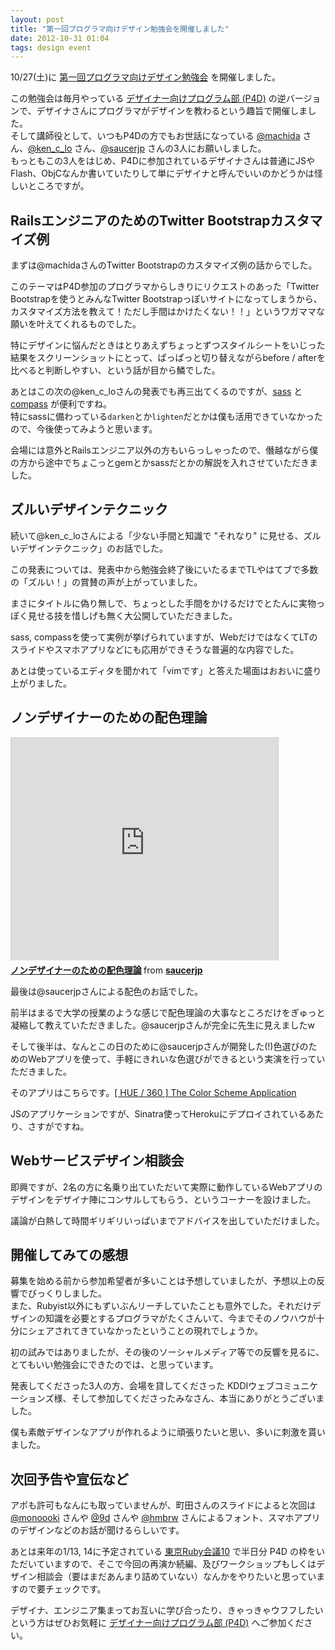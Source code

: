 ```yaml
---
layout: post
title: "第一回プログラマ向けデザイン勉強会を開催しました"
date: 2012-10-31 01:04
tags: design event
---
```

10/27(土)に [第一回プログラマ向けデザイン勉強会](http://connpass.com/event/1185/) を開催しました。

この勉強会は毎月やっている [デザイナー向けプログラム部 (P4D)](https://www.facebook.com/groups/151208708350141/) の逆バージョンで、デザイナさんにプログラマがデザインを教わるという趣旨で開催しました。  
そして講師役として、いつもP4Dの方でもお世話になっている [@machida](https://twitter.com/machida) さん、[@ken_c_lo](https://twitter.com/ken_c_lo) さん、[@saucerjp](https://twitter.com/saucerjp) さんの3人にお願いしました。  
もっともこの3人をはじめ、P4Dに参加されているデザイナさんは普通にJSやFlash、ObjCなんか書いていたりして単にデザイナと呼んでいいのかどうかは怪しいところですが。


## RailsエンジニアのためのTwitter Bootstrapカスタマイズ例

<script async class="speakerdeck-embed" data-id="508e2052aee4d50002021f36" data-ratio="1.299492385786802" src="//speakerdeck.com/assets/embed.js"></script>

まずは@machidaさんのTwitter Bootstrapのカスタマイズ例の話からでした。

このテーマはP4D参加のプログラマからしきりにリクエストのあった「Twitter Bootstrapを使うとみんなTwitter Bootstrapっぽいサイトになってしまうから、カスタマイズ方法を教えて！ただし手間はかけたくない！！」というワガママな願いを叶えてくれるものでした。

特にデザインに悩んだときはとりあえずちょっとずつスタイルシートをいじった結果をスクリーンショットにとって、ぱっぱっと切り替えながらbefore / afterを比べると判断しやすい、という話が目から鱗でした。

あとはこの次の@ken_c_loさんの発表でも再三出てくるのですが、[sass](http://sass-lang.com) と [compass](http://compass-style.org) が便利ですね。  
特にsassに備わっている`darken`とか`lighten`だとかは僕も活用できていなかったので、今後使ってみようと思います。

会場には意外とRailsエンジニア以外の方もいらっしゃったので、僭越ながら僕の方から途中でちょこっとgemとかsassだとかの解説を入れさせていただきました。


## ズルいデザインテクニック

<script async class="speakerdeck-embed" data-id="508b975236b3f8000201a95e" data-ratio="1.4143646408839778" src="//speakerdeck.com/assets/embed.js"></script>

続いて@ken_c_loさんによる「少ない手間と知識で "それなり" に見せる、ズルいデザインテクニック」のお話でした。

この発表については、発表中から勉強会終了後にいたるまでTLやはてブで多数の「ズルい！」の賞賛の声が上がっていました。

まさにタイトルに偽り無しで、ちょっとした手間をかけるだけでとたんに実物っぽく見せる技を惜しげも無く大公開していただきました。

sass, compassを使って実例が挙げられていますが、WebだけではなくてLTのスライドやスマホアプリなどにも応用ができそうな普遍的な内容でした。

あとは使っているエディタを聞かれて「vimです」と答えた場面はおおいに盛り上がりました。


## ノンデザイナーのための配色理論

<iframe src="http://www.slideshare.net/slideshow/embed_code/14902681" width="427" height="356" frameborder="0" marginwidth="0" marginheight="0" scrolling="no" style="border:1px solid #CCC;border-width:1px 1px 0;margin-bottom:5px" allowfullscreen> </iframe> <div style="margin-bottom:5px"> <strong> <a href="http://www.slideshare.net/saucerjp/ss-14902681" title="ノンデザイナーのための配色理論" target="_blank">ノンデザイナーのための配色理論</a> </strong> from <strong><a href="http://www.slideshare.net/saucerjp" target="_blank">saucerjp</a></strong> </div>

最後は@saucerjpさんによる配色のお話でした。

前半はまるで大学の授業のような感じで配色理論の大事なところだけをぎゅっと凝縮して教えていただきました。@saucerjpさんが完全に先生に見えましたw

そして後半は、なんとこの日のために@saucerjpさんが開発した(!)色選びのためのWebアプリを使って、手軽にきれいな色選びができるという実演を行っていただきました。

そのアプリはこちらです。[[ HUE / 360 ] The Color Scheme Application](http://hue360.herokuapp.com)

JSのアプリケーションですが、Sinatra使ってHerokuにデプロイされているあたり、さすがですね。


## Webサービスデザイン相談会

即興ですが、2名の方に名乗り出ていただいて実際に動作しているWebアプリのデザインをデザイナ陣にコンサルしてもらう、というコーナーを設けました。

議論が白熱して時間ギリギリいっぱいまでアドバイスを出していただけました。


## 開催してみての感想

募集を始める前から参加希望者が多いことは予想していましたが、予想以上の反響でびっくりしました。  
また、Rubyist以外にもずいぶんリーチしていたことも意外でした。それだけデザインの知識を必要とするプログラマがたくさんいて、今までそのノウハウが十分にシェアされてきていなかったということの現れでしょうか。

初の試みではありましたが、その後のソーシャルメディア等での反響を見るに、とてもいい勉強会にできたのでは、と思っています。

発表してくださった3人の方、会場を貸してくださった KDDIウェブコミュニケーションズ様、そして参加してくださったみなさん、本当にありがとうございました。

僕も素敵デザインなアプリが作れるように頑張りたいと思い、多いに刺激を貰いました。


## 次回予告や宣伝など

アポも許可もなんにも取っていませんが、町田さんのスライドによると次回は [@monoooki](https://twitter.com/monoooki) さんや [@9d](https://twitter.com/9d) さんや [@hmbrw](https://twitter.com/hmbrw) さんによるフォント、スマホアプリのデザインなどのお話が聞けるらしいです。

あとは来年の1/13, 14に予定されている [東京Ruby会議10](http://tokyo10.rubykaigi.info) で半日分 P4D の枠をいただいていますので、そこで今回の再演か続編、及びワークショップもしくはデザイン相談会（要はまだあんまり詰めていない）なんかをやりたいと思っていますので要チェックです。

デザイナ、エンジニア集まってお互いに学び合ったり、きゃっきゃウフフしたいという方はぜひお気軽に [デザイナー向けプログラム部 (P4D)](https://www.facebook.com/groups/151208708350141/) へご参加ください。
